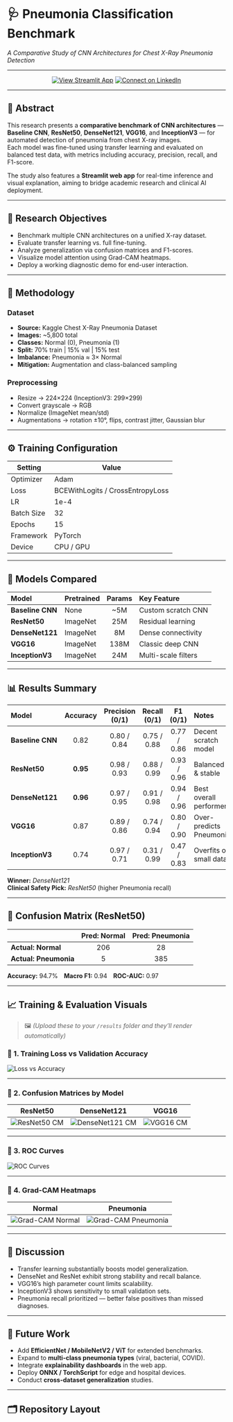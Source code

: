 # 🩺 Pneumonia Classification Benchmark  
*A Comparative Study of CNN Architectures for Chest X-Ray Pneumonia Detection*

---

<div align="center">
  
[![View Streamlit App](https://img.shields.io/badge/🔗_Open%20App-Streamlit-blue?style=for-the-badge&logo=streamlit)](https://pneumonia-classification-benchmark.streamlit.app/)
[![Connect on LinkedIn](https://img.shields.io/badge/👤_Michael%20Otebola-LinkedIn-darkblue?style=for-the-badge&logo=linkedin)]([https://www.linkedin.com/in/michael-otegbola](https://www.linkedin.com/in/michael-otegbola-269b8324a/))

</div>

---

## 📘 Abstract  
This research presents a **comparative benchmark of CNN architectures** — **Baseline CNN**, **ResNet50**, **DenseNet121**, **VGG16**, and **InceptionV3** — for automated detection of pneumonia from chest X-ray images.  
Each model was fine-tuned using transfer learning and evaluated on balanced test data, with metrics including accuracy, precision, recall, and F1-score.  

The study also features a **Streamlit web app** for real-time inference and visual explanation, aiming to bridge academic research and clinical AI deployment.

---

## 🎯 Research Objectives  
- Benchmark multiple CNN architectures on a unified X-ray dataset.  
- Evaluate transfer learning vs. full fine-tuning.  
- Analyze generalization via confusion matrices and F1-scores.  
- Visualize model attention using Grad-CAM heatmaps.  
- Deploy a working diagnostic demo for end-user interaction.

---

## 🧠 Methodology  

### Dataset  
- **Source:** Kaggle Chest X-Ray Pneumonia Dataset  
- **Images:** ~5,800 total  
- **Classes:** Normal (0), Pneumonia (1)  
- **Split:** 70% train | 15% val | 15% test  
- **Imbalance:** Pneumonia ≈ 3× Normal  
- **Mitigation:** Augmentation and class-balanced sampling  

### Preprocessing  
- Resize → 224×224 (InceptionV3: 299×299)  
- Convert grayscale → RGB  
- Normalize (ImageNet mean/std)  
- Augmentations → rotation ±10°, flips, contrast jitter, Gaussian blur  

---

## ⚙️ Training Configuration  

| Setting | Value |
|----------|-------|
| Optimizer | Adam |
| Loss | BCEWithLogits / CrossEntropyLoss |
| LR | 1e-4 |
| Batch Size | 32 |
| Epochs | 15 |
| Framework | PyTorch |
| Device | CPU / GPU |

---

## 🧩 Models Compared  

| Model | Pretrained | Params | Key Feature |
|:------|:------------|:--------:|:-------------|
| **Baseline CNN** | None | ~5M | Custom scratch CNN |
| **ResNet50** | ImageNet | 25M | Residual learning |
| **DenseNet121** | ImageNet | 8M | Dense connectivity |
| **VGG16** | ImageNet | 138M | Classic deep CNN |
| **InceptionV3** | ImageNet | 24M | Multi-scale filters |

---

## 📊 Results Summary  

| Model | Accuracy | Precision (0/1) | Recall (0/1) | F1 (0/1) | Notes |
|:------|:---------:|:---------------:|:-------------:|:---------:|:------|
| **Baseline CNN** | 0.82 | 0.80 / 0.84 | 0.75 / 0.88 | 0.77 / 0.86 | Decent scratch model |
| **ResNet50** | **0.95** | 0.98 / 0.93 | 0.88 / 0.99 | 0.93 / 0.96 | Balanced & stable |
| **DenseNet121** | **0.96** | 0.97 / 0.95 | 0.91 / 0.98 | 0.94 / 0.96 | Best overall performer |
| **VGG16** | 0.87 | 0.89 / 0.86 | 0.74 / 0.94 | 0.80 / 0.90 | Over-predicts Pneumonia |
| **InceptionV3** | 0.74 | 0.97 / 0.71 | 0.31 / 0.99 | 0.47 / 0.83 | Overfits on small data |

**Winner:** *DenseNet121*  
**Clinical Safety Pick:** *ResNet50* (higher Pneumonia recall)

---

## 🧾 Confusion Matrix (ResNet50)

| | Pred: Normal | Pred: Pneumonia |
|:--|:--:|:--:|
| **Actual: Normal** | 206 | 28 |
| **Actual: Pneumonia** | 5 | 385 |

**Accuracy:** 94.7% **Macro F1:** 0.94 **ROC-AUC:** 0.97  

---

## 📈 Training & Evaluation Visuals  

> 🖼️ *(Upload these to your `/results` folder and they’ll render automatically)*

### 🔹 1. Training Loss vs Validation Accuracy  
![Loss vs Accuracy](results/loss_accuracy_curve.png)

---

### 🔹 2. Confusion Matrices by Model  
| ResNet50 | DenseNet121 | VGG16 |
|:--:|:--:|:--:|
| ![ResNet50 CM](results/cm_resnet50.png) | ![DenseNet121 CM](results/cm_densenet.png) | ![VGG16 CM](results/cm_vgg16.png) |

---

### 🔹 3. ROC Curves  
![ROC Curves](results/roc_curves.png)

---

### 🔹 4. Grad-CAM Heatmaps  
| Normal | Pneumonia |
|:--:|:--:|
| ![Grad-CAM Normal](results/gradcam_normal.png) | ![Grad-CAM Pneumonia](results/gradcam_pneumonia.png) |

---

## 💬 Discussion  
- Transfer learning substantially boosts model generalization.  
- DenseNet and ResNet exhibit strong stability and recall balance.  
- VGG16’s high parameter count limits scalability.  
- InceptionV3 shows sensitivity to small validation sets.  
- Pneumonia recall prioritized — better false positives than missed diagnoses.  

---

## 🚀 Future Work  
- Add **EfficientNet / MobileNetV2 / ViT** for extended benchmarks.  
- Expand to **multi-class pneumonia types** (viral, bacterial, COVID).  
- Integrate **explainability dashboards** in the web app.  
- Deploy **ONNX / TorchScript** for edge and hospital devices.  
- Conduct **cross-dataset generalization** studies.

---

## 🗂️ Repository Layout  


